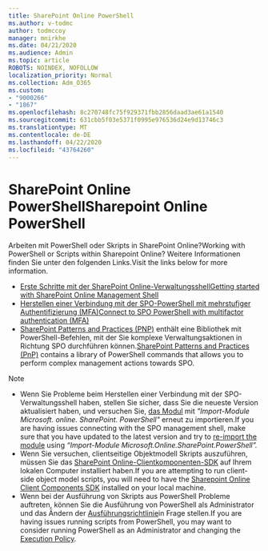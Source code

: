 ```yaml
---
title: SharePoint Online PowerShell
ms.author: v-todmc
author: todmccoy
manager: mnirkhe
ms.date: 04/21/2020
ms.audience: Admin
ms.topic: article
ROBOTS: NOINDEX, NOFOLLOW
localization_priority: Normal
ms.collection: Adm_O365
ms.custom:
- "9000266"
- "1867"
ms.openlocfilehash: 8c270748fc75f929371fbb2856daad3ae61a1540
ms.sourcegitcommit: 631cbb5f03e5371f0995e976536d24e9d13746c3
ms.translationtype: MT
ms.contentlocale: de-DE
ms.lasthandoff: 04/22/2020
ms.locfileid: "43764260"
---
```

# <a name="sharepoint-online-powershell"></a><span data-ttu-id="2aebc-102">SharePoint Online PowerShell</span><span class="sxs-lookup"><span data-stu-id="2aebc-102">Sharepoint Online PowerShell</span></span>

<span data-ttu-id="2aebc-103">Arbeiten mit PowerShell oder Skripts in SharePoint Online?</span><span class="sxs-lookup"><span data-stu-id="2aebc-103">Working with PowerShell or Scripts within Sharepoint Online?</span></span> <span data-ttu-id="2aebc-104">Weitere Informationen finden Sie unter den folgenden Links.</span><span class="sxs-lookup"><span data-stu-id="2aebc-104">Visit the links below for more information.</span></span>
- [<span data-ttu-id="2aebc-105">Erste Schritte mit der SharePoint Online-Verwaltungsshell</span><span class="sxs-lookup"><span data-stu-id="2aebc-105">Getting started with SharePoint Online Management Shell</span></span>](https://docs.microsoft.com/powershell/sharepoint/sharepoint-online/connect-sharepoint-online?view=sharepoint-ps)
- [<span data-ttu-id="2aebc-106">Herstellen einer Verbindung mit der SPO-PowerShell mit mehrstufiger Authentifizierung (MFA)</span><span class="sxs-lookup"><span data-stu-id="2aebc-106">Connect to SPO PowerShell with multifactor authentication (MFA)</span></span>](https://docs.microsoft.com/powershell/sharepoint/sharepoint-online/connect-sharepoint-online?view=sharepoint-ps#to-connect-with-multifactor-authentication-mfa)
- <span data-ttu-id="2aebc-107">[SharePoint Patterns and Practices (PNP)](https://docs.microsoft.com/powershell/sharepoint/sharepoint-pnp/sharepoint-pnp-cmdlets?view=sharepoint-ps) enthält eine Bibliothek mit PowerShell-Befehlen, mit der Sie komplexe Verwaltungsaktionen in Richtung SPO durchführen können.</span><span class="sxs-lookup"><span data-stu-id="2aebc-107">[SharePoint Patterns and Practices (PnP)](https://docs.microsoft.com/powershell/sharepoint/sharepoint-pnp/sharepoint-pnp-cmdlets?view=sharepoint-ps) contains a library of PowerShell commands that allows you to perform complex management actions towards SPO.</span></span>

> [!NOTE]
> - <span data-ttu-id="2aebc-108">Wenn Sie Probleme beim Herstellen einer Verbindung mit der SPO-Verwaltungsshell haben, stellen Sie sicher, dass Sie die neueste Version aktualisiert haben, und versuchen Sie, [das Modul](https://docs.microsoft.com/powershell/developer/module/importing-a-powershell-module) mit *"Import-Module Microsoft. online. SharePoint. PowerShell"* erneut zu importieren.</span><span class="sxs-lookup"><span data-stu-id="2aebc-108">If you are having issues connecting with the SPO management shell, make sure that you have updated to the latest version and try to [re-import the module](https://docs.microsoft.com/powershell/developer/module/importing-a-powershell-module) using *“Import-Module Microsoft.Online.SharePoint.PowerShell”.*</span></span>
> - <span data-ttu-id="2aebc-109">Wenn Sie versuchen, clientseitige Objektmodell Skripts auszuführen, müssen Sie das [SharePoint Online-Clientkomponenten-SDK](https://www.microsoft.com/download/details.aspx?id=42038) auf Ihrem lokalen Computer installiert haben.</span><span class="sxs-lookup"><span data-stu-id="2aebc-109">If you are attempting to run client-side object model scripts, you will need to have the [Sharepoint Online Client Components SDK](https://www.microsoft.com/download/details.aspx?id=42038) installed on your local machine.</span></span>
> - <span data-ttu-id="2aebc-110">Wenn bei der Ausführung von Skripts aus PowerShell Probleme auftreten, können Sie die Ausführung von PowerShell als Administrator und das Ändern der [Ausführungsrichtlinie](https://docs.microsoft.com/powershell/module/microsoft.powershell.core/about/about_execution_policies?view=powershell-6)in Frage stellen.</span><span class="sxs-lookup"><span data-stu-id="2aebc-110">If you are having issues running scripts from PowerShell, you may want to consider running PowerShell as an Administrator and changing the [Execution Policy](https://docs.microsoft.com/powershell/module/microsoft.powershell.core/about/about_execution_policies?view=powershell-6).</span></span>